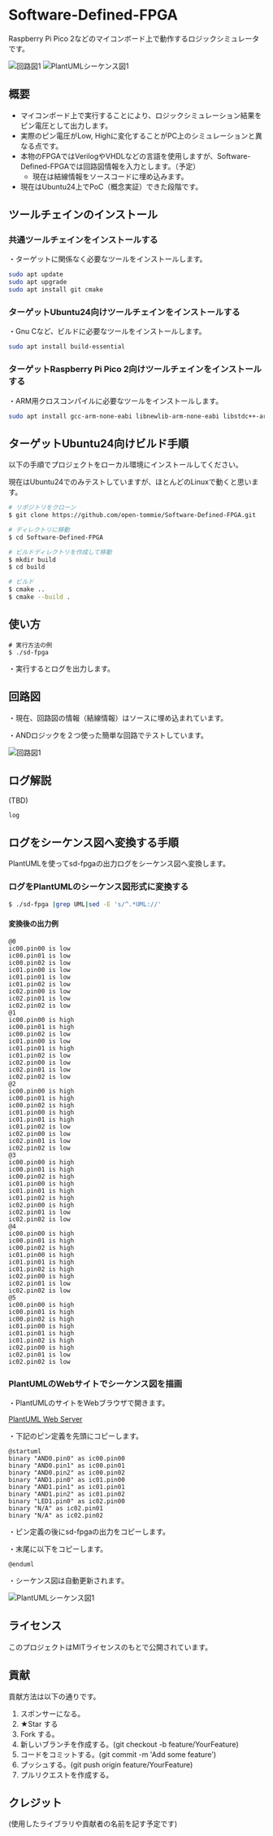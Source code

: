# Software-Defined-FPGA
Raspberry Pi Pico 2などのマイコンボード上で動作するロジックシミュレータです。

<img src="circuit-1.png" alt="回路図1" >

<img src="PlantUML-sd-fpga.png" alt="PlantUMLシーケンス図1" >

## 概要

- マイコンボード上で実行することにより、ロジックシミュレーション結果をピン電圧として出力します。
- 実際のピン電圧がLow, Highに変化することがPC上のシミュレーションと異なる点です。
- 本物のFPGAではVerilogやVHDLなどの言語を使用しますが、Software-Defined-FPGAでは回路図情報を入力とします。（予定）
  - 現在は結線情報をソースコードに埋め込みます。
- 現在はUbuntu24上でPoC（概念実証）できた段階です。

## ツールチェインのインストール

### 共通ツールチェインをインストールする

・ターゲットに関係なく必要なツールをインストールします。

```bash
sudo apt update
sudo apt upgrade
sudo apt install git cmake
```

### ターゲットUbuntu24向けツールチェインをインストールする

・Gnu Cなど、ビルドに必要なツールをインストールします。

```bash
sudo apt install build-essential
```

### ターゲットRaspberry Pi Pico 2向けツールチェインをインストールする

・ARM用クロスコンパイルに必要なツールをインストールします。

```bash
sudo apt install gcc-arm-none-eabi libnewlib-arm-none-eabi libstdc++-arm-none-eabi-newlib
```


## ターゲットUbuntu24向けビルド手順

以下の手順でプロジェクトをローカル環境にインストールしてください。

現在はUbuntu24でのみテストしていますが、ほとんどのLinuxで動くと思います。

```bash
# リポジトリをクローン
$ git clone https://github.com/open-tommie/Software-Defined-FPGA.git

# ディレクトリに移動
$ cd Software-Defined-FPGA

# ビルドディレクトリを作成して移動
$ mkdir build
$ cd build

# ビルド
$ cmake ..
$ cmake --build .

```

## 使い方

```
# 実行方法の例
$ ./sd-fpga
```
・実行するとログを出力します。

## 回路図

・現在、回路図の情報（結線情報）はソースに埋め込まれています。

・ANDロジックを２つ使った簡単な回路でテストしています。

<img src="circuit-1.png" alt="回路図1" >

## ログ解説
(TBD)
```
log
```

## ログをシーケンス図へ変換する手順

PlantUMLを使ってsd-fpgaの出力ログをシーケンス図へ変換します。

### ログをPlantUMLのシーケンス図形式に変換する

```bash
$ ./sd-fpga |grep UML|sed -E 's/^.*UML://'
```
#### 変換後の出力例

```text
@0
ic00.pin00 is low
ic00.pin01 is low
ic00.pin02 is low
ic01.pin00 is low
ic01.pin01 is low
ic01.pin02 is low
ic02.pin00 is low
ic02.pin01 is low
ic02.pin02 is low
@1
ic00.pin00 is high
ic00.pin01 is high
ic00.pin02 is low
ic01.pin00 is low
ic01.pin01 is high
ic01.pin02 is low
ic02.pin00 is low
ic02.pin01 is low
ic02.pin02 is low
@2
ic00.pin00 is high
ic00.pin01 is high
ic00.pin02 is high
ic01.pin00 is high
ic01.pin01 is high
ic01.pin02 is low
ic02.pin00 is low
ic02.pin01 is low
ic02.pin02 is low
@3
ic00.pin00 is high
ic00.pin01 is high
ic00.pin02 is high
ic01.pin00 is high
ic01.pin01 is high
ic01.pin02 is high
ic02.pin00 is high
ic02.pin01 is low
ic02.pin02 is low
@4
ic00.pin00 is high
ic00.pin01 is high
ic00.pin02 is high
ic01.pin00 is high
ic01.pin01 is high
ic01.pin02 is high
ic02.pin00 is high
ic02.pin01 is low
ic02.pin02 is low
@5
ic00.pin00 is high
ic00.pin01 is high
ic00.pin02 is high
ic01.pin00 is high
ic01.pin01 is high
ic01.pin02 is high
ic02.pin00 is high
ic02.pin01 is low
ic02.pin02 is low
```


### PlantUMLのWebサイトでシーケンス図を描画

・PlantUMLのサイトをWebブラウザで開きます。

[PlantUML Web Server](https://www.plantuml.com/plantuml/uml/SyfFKj2rKt3CoKnELR1Io4ZDoSa70000)

・下記のピン定義を先頭にコピーします。
```text
@startuml
binary "AND0.pin0" as ic00.pin00
binary "AND0.pin1" as ic00.pin01
binary "AND0.pin2" as ic00.pin02
binary "AND1.pin0" as ic01.pin00
binary "AND1.pin1" as ic01.pin01
binary "AND1.pin2" as ic01.pin02
binary "LED1.pin0" as ic02.pin00
binary "N/A" as ic02.pin01
binary "N/A" as ic02.pin02
```

・ピン定義の後にsd-fpgaの出力をコピーします。

・末尾に以下をコピーします。
```text
@enduml
```

・シーケンス図は自動更新されます。

<img src="PlantUML-sd-fpga.png" alt="PlantUMLシーケンス図1" >

## ライセンス

このプロジェクトはMITライセンスのもとで公開されています。

## 貢献

貢献方法は以下の通りです。

1. スポンサーになる。
1. ★Star する
1. Fork する。
1. 新しいブランチを作成する。(git checkout -b feature/YourFeature)
1. コードをコミットする。(git commit -m 'Add some feature')
1. プッシュする。(git push origin feature/YourFeature)
1. プルリクエストを作成する。

## クレジット
(使用したライブラリや貢献者の名前を記す予定です)
